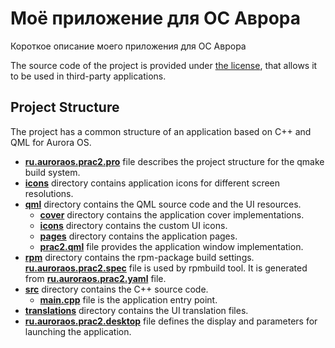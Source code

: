 # Моё приложение для ОС Аврора

Короткое описание моего приложения для ОС Аврора

The source code of the project is provided under
[the license](LICENSE.BSD-3-CLAUSE.md),
that allows it to be used in third-party applications.

## Project Structure

The project has a common structure
of an application based on C++ and QML for Aurora OS.

* **[ru.auroraos.prac2.pro](ru.auroraos.prac2.pro)** file
  describes the project structure for the qmake build system.
* **[icons](icons)** directory contains application icons for different screen resolutions.
* **[qml](qml)** directory contains the QML source code and the UI resources.
  * **[cover](qml/cover)** directory contains the application cover implementations.
  * **[icons](qml/icons)** directory contains the custom UI icons.
  * **[pages](qml/pages)** directory contains the application pages.
  * **[prac2.qml](qml/prac2.qml)** file
    provides the application window implementation.
* **[rpm](rpm)** directory contains the rpm-package build settings.
  **[ru.auroraos.prac2.spec](rpm/ru.auroraos.prac2.spec)** file is used by rpmbuild tool.
  It is generated from **[ru.auroraos.prac2.yaml](rpm/ru.auroraos.prac2.yaml)** file.
* **[src](src)** directory contains the C++ source code.
  * **[main.cpp](src/main.cpp)** file is the application entry point.
* **[translations](translations)** directory contains the UI translation files.
* **[ru.auroraos.prac2.desktop](ru.auroraos.prac2.desktop)** file
  defines the display and parameters for launching the application.